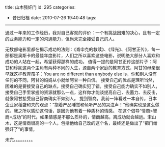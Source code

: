 title: 山木强奸门
id: 295
categories:
  - 昔日归档
date: 2010-07-26 19:40:48
tags:
---

通过一年来的工作经历，我对自己客观的评价：一个有挑战困难的决心，且有一定的业务能力和一定的沟通能力，但尚未完全接受自己的人。

无数部电影里都在揭示成功的法则：《肖申克的救赎》、《绿光》、《阿甘正传》，每一部都是奥斯卡的最佳年度影片，人们之所以喜欢这些电影，说明绝大部分人喜欢和成功的人站在一起，希望获得那样的成功。 值得一提的是阿甘正传这部片子：阿甘和珍妮这两个主角有两种不同的人生，源自两个家庭的教育方式，阿甘的母亲很早就这样教育孩子：You are no different than anybody else is，你和别人没有任何的不同，阿甘的妈妈从小就给阿甘一种自信。
接受自己的优点是理所当然，困难的是要接受自己的缺点，接受自己确实犯了错，接受自己能力确实不如别人，接受自己手里掌握的资源就那么一点，这样你才能谈提高自己，去蓄力、去反击，就像阿甘接受自己智商确实不如别人。
提到智商，我前一阵看过一本自传，日本企业家稻盛和夫的观点：“抱着产品睡觉和倾听产品的哭泣声！”他确实也是这么做的。我之所以感动这句话，是因为他有着一种质朴的情感。
在这个倡导“情商&gt;智商=成功”的时代，如果情感是不那么质朴的，情商越高，离成功就会越远。宋山木，这是情商很高的一个人，包括他给自己改的这个名，最终还是做出了“把门给强奸了”的事情。

未完。。。。。。。。。